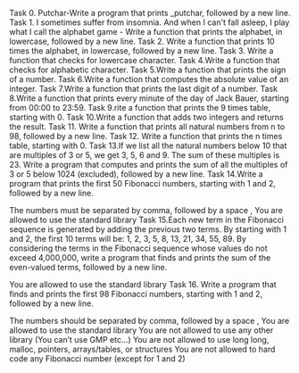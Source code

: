 Task 0. Putchar-Write a program that prints _putchar, followed by a new line.
Task 1. I sometimes suffer from insomnia. And when I can't fall asleep, I play what I call the alphabet game - Write a function that prints the alphabet, in lowercase, followed by a new line.
Task 2. Write a function that prints 10 times the alphabet, in lowercase, followed by a new line.
Task 3. Write a function that checks for lowercase character.
Task 4.Write a function that checks for alphabetic character.
Task 5.Write a function that prints the sign of a number.
Task 6.Write a function that computes the absolute value of an integer.
Task 7.Write a function that prints the last digit of a number.
Task 8.Write a function that prints every minute of the day of Jack Bauer, starting from 00:00 to 23:59.
Task 9.rite a function that prints the 9 times table, starting with 0.
Task 10.Write a function that adds two integers and returns the result.
Task 11. Write a function that prints all natural numbers from n to 98, followed by a new line.
Task 12. Write a function that prints the n times table, starting with 0.
Task 13.If we list all the natural numbers below 10 that are multiples of 3 or 5, we get 3, 5, 6 and 9. The sum of these multiples is 23. Write a program that computes and prints the sum of all the multiples of 3 or 5 below 1024 (excluded), followed by a new line.
Task 14.Write a program that prints the first 50 Fibonacci numbers, starting with 1 and 2, followed by a new line.

The numbers must be separated by comma, followed by a space , 
You are allowed to use the standard library
Task 15.Each new term in the Fibonacci sequence is generated by adding the previous two terms. By starting with 1 and 2, the first 10 terms will be: 1, 2, 3, 5, 8, 13, 21, 34, 55, 89. By considering the terms in the Fibonacci sequence whose values do not exceed 4,000,000, write a program that finds and prints the sum of the even-valued terms, followed by a new line.

You are allowed to use the standard library
Task 16. Write a program that finds and prints the first 98 Fibonacci numbers, starting with 1 and 2, followed by a new line.

The numbers should be separated by comma, followed by a space ,
You are allowed to use the standard library
You are not allowed to use any other library (You can’t use GMP etc…)
You are not allowed to use long long, malloc, pointers, arrays/tables, or structures
You are not allowed to hard code any Fibonacci number (except for 1 and 2)
